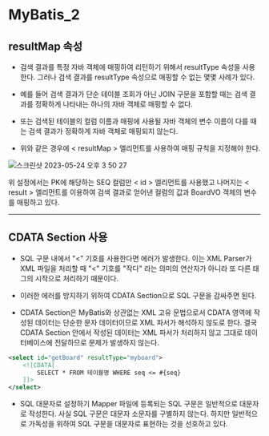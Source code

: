 # MyBatis_2

## resultMap 속성

- 검색 결과를 특정 자바 객체에 매핑하여 리턴하기 위해서 resultType 속성을 사용한다.
  그러나 검색 결과를 resultType 속성으로 매핑할 수 없는 몇몇 사례가 있다.

- 예를 들어 검색 결과가 단순 테이블 조회가 아닌 JOIN 구문을 포함할 때는 검색 결과를
  정확하게 나타내는 하나의 자바 객체로 매핑할 수 없다.

- 또는 검색된 테이블의 컬럼 이름과 매핑에 사용될 자바 객체의 변수 이름이 다를 때는
  검색 결과가 정확하게 자바 객체로 매핑되지 않는다.

- 위와 같은 경우에 < resultMap > 엘리먼트를 사용하여 매핑 규칙을 지정해야 한다.

![스크린샷 2023-05-24 오후 3 50 27](https://github.com/whochucompany/ByteClone-BE/assets/96435200/37790c29-9192-4a5c-b67d-ea60c978dc6d)

위 설정에서는 PK에 해당하는 SEQ 컬럼만 < id > 엘리먼트를 사용했고 나머지는 < result > 엘리먼트를
이용하여 검색 결과로 얻어낸 컬럼의 값과 BoardVO 객체의 변수를 매핑하고 있다.

---

## CDATA Section 사용

- SQL 구문 내에서 "<" 기호를 사용한다면 에러가 발생한다.
  이는 XML Parser가 XML 파일을 처리할 때 "<" 기호를 "작다" 라는 의미의 연산자가 아니라
  또 다른 태그의 시작으로 처리하기 때문이다.

- 이러한 에러를 방지하기 위하여 CDATA Section으로 SQL 구문을 감싸주면 된다.

- CDATA Section은 MyBatis와 상관없는 XML 고유 문법으로서 CDATA 영역에 작성된 데이터는
  단순한 문자 데이터이므로 XML 파서가 해석하지 않도로 한다.
  결국 CDATA Section 안에서 작성된 데이터는 XML 파서가 처리하지 않고
  그대로 데이터베이스에 전달하므로 문제가 발생하지 않는다.

```XML
<select id="getBoard" resultType="myboard">
	<![CDATA[
		SELECT * FROM 테이블명 WHERE seq <= #{seq}
	]]>
</select>
```

- SQL 대문자로 설정하기
  Mapper 파일에 등록되는 SQL 구문은 일반적으로 대문자로 작성한다.
  사실 SQL 구문은 대문자 소문자를 구별하지 않는다.
  하지만 일반적으로 가독성을 위하여 SQL 구문을 대문자로 표현하는 것을 선호하고 있다.
